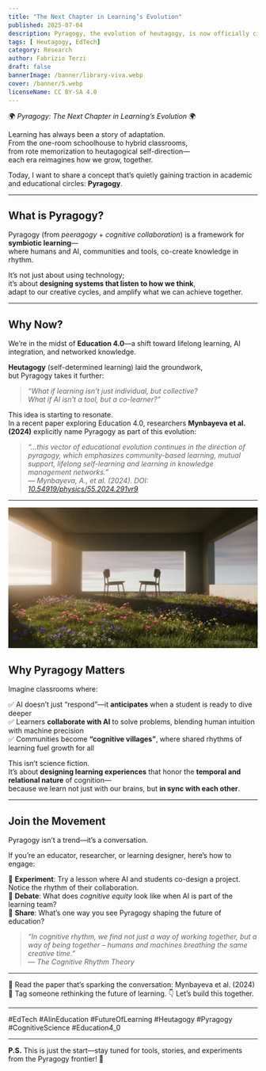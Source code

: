 ```yaml
---
title: "The Next Chapter in Learning’s Evolution"
published: 2025-07-04
description: Pyragogy, the evolution of heutagogy, is now officially cited in academic research. This post introduces the concept and its transformative potential in Education 4.0.
tags: [ Heutagogy, EdTech]
category: Research
author: Fabrizio Terzi
draft: false
bannerImage: /banner/library-viva.webp
cover: /banner/5.webp
licenseName: CC BY-SA 4.0
---
```


🌍 *Pyragogy: The Next Chapter in Learning’s Evolution* 🌍

Learning has always been a story of adaptation.  
From the one-room schoolhouse to hybrid classrooms,  
from rote memorization to heutagogical self-direction—  
each era reimagines how we grow, together.

Today, I want to share a concept that’s quietly gaining traction in academic and educational circles: **Pyragogy**.

---

## What is Pyragogy?

Pyragogy (from *peeragogy* + *cognitive collaboration*) is a framework for **symbiotic learning**—  
where humans and AI, communities and tools, co-create knowledge in rhythm.  

It’s not just about using technology;  
it’s about **designing systems that listen to how we think**,  
adapt to our creative cycles, and amplify what we can achieve together.

---

## Why Now?

We’re in the midst of **Education 4.0**—a shift toward lifelong learning, AI integration, and networked knowledge.

**Heutagogy** (self-determined learning) laid the groundwork,  
but Pyragogy takes it further:

> *“What if learning isn’t just individual, but collective?  
What if AI isn’t a tool, but a co-learner?”*

This idea is starting to resonate.  
In a recent paper exploring Education 4.0, researchers **Mynbayeva et al. (2024)** explicitly name Pyragogy as part of this evolution:

> *“...this vector of educational evolution continues in the direction of pyragogy, which emphasizes community-based learning, mutual support, lifelong self-learning and learning in knowledge management networks.”*  
> — *Mynbayeva, A., et al. (2024). DOI: [10.54919/physics/55.2024.291vr9](https://doi.org/10.54919/physics/55.2024.291vr9)*

---

<div style="position: relative; display: inline-block;">
  <img src="/banner/5.webp" alt="App Piragogica" style="display: block; max-width: 100%;" />
  <div style="position: absolute; bottom: 6px; right: 10px; font-size: 10px; color: #666; font-style: italic;">
    © unsplash.com
  </div>
</div>


## Why Pyragogy Matters

Imagine classrooms where:

✅ AI doesn’t just “respond”—it **anticipates** when a student is ready to dive deeper  
✅ Learners **collaborate with AI** to solve problems, blending human intuition with machine precision  
✅ Communities become **“cognitive villages”**, where shared rhythms of learning fuel growth for all  

This isn’t science fiction.  
It’s about **designing learning experiences** that honor the **temporal and relational nature** of cognition—  
because we learn not just with our brains, but **in sync with each other**.

---

## Join the Movement

Pyragogy isn’t a trend—it’s a conversation.

If you’re an educator, researcher, or learning designer, here’s how to engage:

🔹 **Experiment**: Try a lesson where AI and students co-design a project. Notice the rhythm of their collaboration.  
🔹 **Debate**: What does *cognitive equity* look like when AI is part of the learning team?  
🔹 **Share**: What’s one way you see Pyragogy shaping the future of education?

> *“In cognitive rhythm, we find not just a way of working together, but a way of being together – humans and machines breathing the same creative time.”*  
> — *The Cognitive Rhythm Theory*

---

🔗 Read the paper that’s sparking the conversation: Mynbayeva et al. (2024)  
💬 Tag someone rethinking the future of learning. 👇 Let’s build this together.

---

#EdTech #AIinEducation #FutureOfLearning #Heutagogy #Pyragogy #CognitiveScience #Education4_0

---

**P.S.** This is just the start—stay tuned for tools, stories, and experiments from the Pyragogy frontier! 🚀
